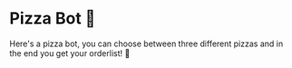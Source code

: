 # Pizza Bot 🍕

Here's a pizza bot, you can choose between three different pizzas and in the end you get your orderlist! 🍕

